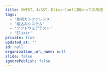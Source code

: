 ```yaml
---
title: SWEST，JaSST，ElixirConfに関わっての所感
tags:
  - '技術カンファレンス'
  - '組込みシステム'
  - 'ソフトウェアテスト'
  - 'Elixir'
private: true
updated_at: ''
id: null
organization_url_name: null
slide: false
ignorePublish: false
---
```

